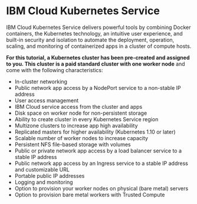 # IBM Cloud Kubernetes Service

IBM Cloud Kubernetes Service delivers powerful tools by combining Docker containers, the Kubernetes technology, an intuitive user experience, and built-in security and isolation to automate the deployment, operation, scaling, and monitoring of containerized apps in a cluster of compute hosts.

**For this tutorial, a Kubernetes cluster has been pre-created and assigned to you. This cluster is a paid standard cluster with one worker node** and come with the following characteristics:

* In-cluster networking
* Public network app access by a NodePort service to a non-stable IP address
* User access management
* IBM Cloud service access from the cluster and apps
* Disk space on worker node for non-persistent storage
* Ability to create cluster in every Kubernetes Service region
* Multizone clusters to increase app high availability
* Replicated masters for higher availability (Kubernetes 1.10 or later)
* Scalable number of worker nodes to increase capacity
* Persistent NFS file-based storage with volumes
* Public or private network app access by a load balancer service to a stable IP address
* Public network app access by an Ingress service to a stable IP address and customizable URL
* Portable public IP addresses
* Logging and monitoring
* Option to provision your worker nodes on physical (bare metal) servers
* Option to provision bare metal workers with Trusted Compute
